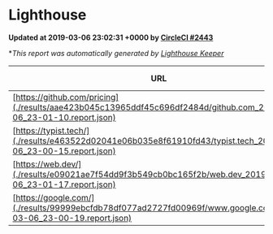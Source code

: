 
# Lighthouse

**Updated at 2019-03-06 23:02:31 +0000 by [CircleCI #2443](https://circleci.com/gh/ItinerisLtd/lighthouse-keeper-example/2443)**

**This report was automatically generated by [Lighthouse Keeper](https://github.com/itinerisltd/lighthouse-keeper)*

| URL | Performance | Accessibility | Best Practices | SEO | PWA | Updated At |
| --- | --- | --- | --- | --- | --- | --- |
| [https://github.com/pricing](./results/aae423b045c13965ddf45c696df2484d/github.com_2019-03-06_23-01-10.report.json) | 0.79 | 0.89 | 0.93 | 0.9 | 0.58 | 2019-03-06T23:01:10.078Z |
| [https://typist.tech/](./results/e463522d02041e06b035e8f61910fd43/typist.tech_2019-03-06_23-00-15.report.json) | 1 |  |  |  |  | 2019-03-06T23:00:15.663Z |
| [https://web.dev/](./results/e09021ae7f54dd9f3b549cb0bc165f2b/web.dev_2019-03-06_23-01-17.report.json) | 0.95 | 0.93 | 0.93 | 0.91 | 1 | 2019-03-06T23:01:17.868Z |
| [https://google.com/](./results/99999ebcfdb78df077ad2727fd00969f/www.google.com_2019-03-06_23-00-19.report.json) | 0.96 | 0.71 | 0.93 | 0.8 | 0.58 | 2019-03-06T23:00:19.347Z |
